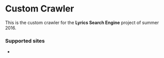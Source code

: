 # Custom Crawler

This is the custom crawler for the **Lyrics Search Engine** project of summer 2016.

### Supported sites

-